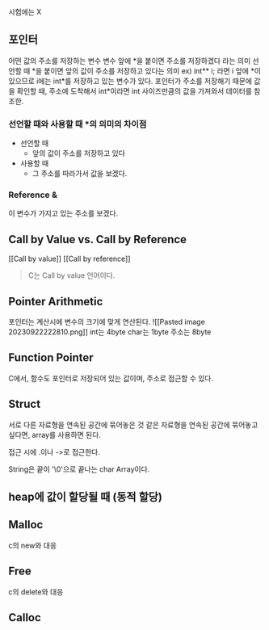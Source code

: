시험에는 X
## 포인터
어떤 값의 주소를 저장하는 변수
변수 앞에 \*을 붙이면 주소를 저장하겠다 라는 의미
선언할 때 \*을 붙이면 앞의 값이 주소를 저장하고 있다는 의미
ex) int** i; 라면 i 앞에 \*이 있으므로 i에는 int\*를 저장하고 있는 변수가 있다.
포인터가 주소를 저장해기 때문에 값을 확인할 때, 주소에 도착해서 int\*이라면 int 사이즈만큼의 값을 가져와서 데이터를 참조한.
### 선언할 때와 사용할 때 \*의 의미의 차이점
- 선언할 때
	- 앞의 값이 주소를 저장하고 있다
- 사용할 때
	- 그 주소를 따라가서 값을 보겠다.
### Reference &
이 변수가 가지고 있는 주소를 보겠다.

## Call by Value vs. Call by Reference
[[Call by value]]
[[Call by reference]]
> C는 Call by value 언어이다.


## Pointer Arithmetic
포인터는 계산시에 변수의 크기에 맞게 연산된다.
![[Pasted image 20230922222810.png]]
int는 4byte
char는 1byte
주소는 8byte

## Function Pointer
C에서, 함수도 포인터로 저장되어 있는 값이며, 주소로 접근할 수 있다.
## Struct
서로 다른 자료형을 연속된 공간에 묶어놓은 것
같은 자료형을 연속된 공간에 묶어놓고 싶다면, array를 사용하면 된다.

접근 시에 .이나 ->로 접근한다.

String은 끝이 '\\0'으로 끝나는 char Array이다.

## heap에 값이 할당될 때 (동적 할당)
## Malloc
c의 new와 대응
## Free
c의 delete와 대응
## Calloc
